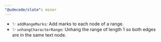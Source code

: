 ```yaml
---
"@udecode/slate": minor
---
```


- ✨ `addRangeMarks`: Add marks to each node of a range.
- ✨ `unhangCharacterRange`: Unhang the range of length 1 so both edges are in the same text node.
